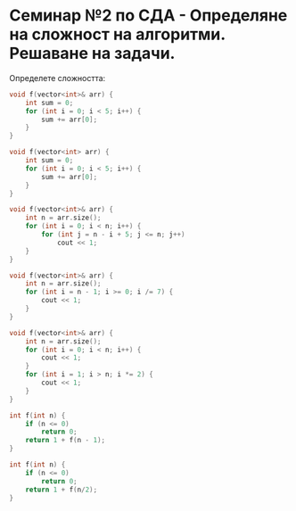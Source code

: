 # Семинар №2 по СДА - Определяне на сложност на алгоритми. Решаване на задачи.

Определете сложността:

```c++
void f(vector<int>& arr) {
    int sum = 0;
    for (int i = 0; i < 5; i++) {
        sum += arr[0];
    }
}
```

```c++
void f(vector<int> arr) {
    int sum = 0;
    for (int i = 0; i < 5; i++) {
        sum += arr[0];
    }
}
```

```c++
void f(vector<int>& arr) {
    int n = arr.size();
    for (int i = 0; i < n; i++) {
        for (int j = n - i + 5; j <= n; j++)
            cout << 1;
    }
}
```

```c++
void f(vector<int>& arr) {
    int n = arr.size();
    for (int i = n - 1; i >= 0; i /= 7) {
        cout << 1;
    }
}
```

```c++
void f(vector<int>& arr) {
    int n = arr.size();
    for (int i = 0; i < n; i++) {
        cout << 1;
    }
    for (int i = 1; i > n; i *= 2) {
        cout << 1;
    }
}
```

```c++
int f(int n) {
    if (n <= 0)
        return 0;
    return 1 + f(n - 1);
}
```

```c++
int f(int n) {
    if (n <= 0)
        return 0;
    return 1 + f(n/2);
}
```
